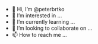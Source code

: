 - 👋 Hi, I’m @peterbrtko
- 👀 I’m interested in ...
- 🌱 I’m currently learning ...
- 💞️ I’m looking to collaborate on ...
- 📫 How to reach me ...

<!---
peterbrtko/peterbrtko is a ✨ special ✨ repository because its `README.md` (this file) appears on your GitHub profile.
You can click the Preview link to take a look at your changes.
--->
